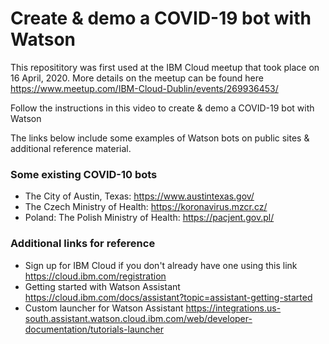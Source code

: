 # Create & demo a COVID-19 bot with Watson 

This reposititory was first used at the IBM Cloud meetup that took place on 16 April, 2020. More details on the meetup can be found here https://www.meetup.com/IBM-Cloud-Dublin/events/269936453/

Follow the instructions in this video to create & demo a COVID-19 bot with Watson 

The links below include some examples of Watson bots on public sites & additional reference material. 


### Some existing COVID-10 bots 
* The City of Austin, Texas: https://www.austintexas.gov/ 
* The Czech Ministry of Health: https://koronavirus.mzcr.cz/ 
* Poland: The Polish Ministry of Health: https://pacjent.gov.pl/ 


### Additional links for reference
* Sign up for IBM Cloud if you don't already have one using this link https://cloud.ibm.com/registration
* Getting started with Watson Assistant https://cloud.ibm.com/docs/assistant?topic=assistant-getting-started
* Custom launcher for Watson Assistant https://integrations.us-south.assistant.watson.cloud.ibm.com/web/developer-documentation/tutorials-launcher
